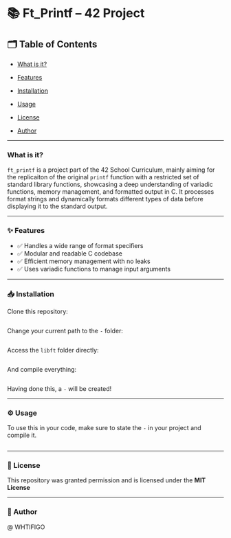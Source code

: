 # 📚 Ft_Printf – 42 Project

## 🗂️ Table of Contents

- [What is it?](#what-is-it)

- [Features](#features)

- [Installation](#installation)

- [Usage](#usage)

- [License](#license)

- [Author](#author)
---

### What is it? <a id="what-is-it"></a>
```ft_printf``` is a project part of the 42 School Curriculum, mainly aiming for the replicaiton of the original ```printf``` function with a restricted set of standard library functions, showcasing a deep understanding of variadic functions, memory management, and formatted output in C. It processes format strings and dynamically formats different types of data before displaying it to the standard output.

---

### ✨ Features <a id="features"></a>
- ✅ Handles a wide range of format specifiers
- ✅ Modular and readable C codebase
- ✅ Efficient memory management with no leaks
- ✅ Uses variadic functions to manage input arguments

---

### 📥 Installation <a id="installation"></a>
Clone this repository:
```

```
Change your current path to the ```-``` folder:
```

```
Access the ```libft``` folder directly:
```

```
And compile everything:
```

```
Having done this, a ```-``` will be created!

---

### ⚙️ Usage <a id="usage"></a>

To use this in your code, make sure to state the ```-``` in your project and compile it.
```

```

---

### 📜 License <a id="license"></a>

This repository was granted permission and is licensed under the **MIT License**

---

### 👤 Author <a id="author"></a>

@ WHTIFIGO
